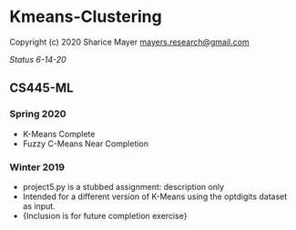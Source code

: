 # Kmeans-Clustering

Copyright (c) 2020 Sharice Mayer
mayers.research@gmail.com  

*Status 6-14-20*

## CS445-ML 

### Spring 2020 
- K-Means Complete 
- Fuzzy C-Means Near Completion 


### Winter 2019 
- project5.py is a stubbed assignment: description only 
- Intended for a different version of K-Means using the optdigits dataset as input. 
- {Inclusion is for future completion exercise} 


